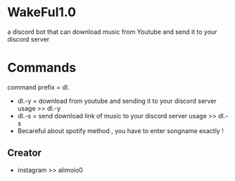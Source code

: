 # WakeFul1.0
a discord bot that can download music from Youtube and send it to your discord server

# Commands
command prefix  = dl.

- dl.-y = download from youtube and sending it to your discord server  usage >> dl.-y <songname>
- dl.-s = send download link of music to your discord server <spotify> usage >> dl.-s <songname>
- Becareful about spotify method , you have to enter songname exactly !
  
  
  
  

## Creator
- instagram >> alimoio0
  
